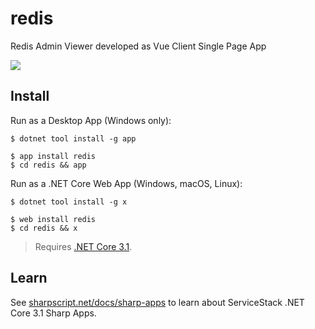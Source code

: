 # redis

Redis Admin Viewer developed as Vue Client Single Page App

[![](https://raw.githubusercontent.com/ServiceStack/sharpscript/master/src/wwwroot/assets/img/screenshots/redis.png)](http://redis.web-app.io)

## Install

Run as a Desktop App (Windows only):

    $ dotnet tool install -g app

    $ app install redis
    $ cd redis && app

Run as a .NET Core Web App (Windows, macOS, Linux):

    $ dotnet tool install -g x

    $ web install redis
    $ cd redis && x

> Requires [.NET Core 3.1](https://www.microsoft.com/net/download/dotnet-core/3.1).

## Learn

See [sharpscript.net/docs/sharp-apps](http://sharpscript.net/docs/sharp-apps) to learn about ServiceStack .NET Core 3.1 Sharp Apps.
